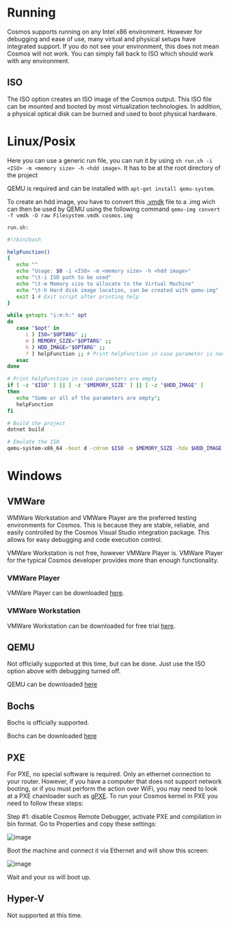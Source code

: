 # Running
Cosmos supports running on any Intel x86 environment. However for debugging
and ease of use, many virtual and physical setups have integrated support. If
you do not see your environment, this does not mean Cosmos will not work. You
can simply fall back to ISO which should work with any environment.

##  ISO

The ISO option creates an ISO image of the Cosmos output. This ISO file can be
mounted and booted by most virtualization technologies. In addition, a physical
optical disk can be burned and used to boot physical hardware.

# Linux/Posix

Here you can use a generic run file, you can run it by using `sh run.sh -i <ISO> -m <memory size> -h <hdd image>`.
It has to be at the root directory of the project

QEMU is required and can be installed with `apt-get install qemu-system`.

To create an hdd image, you have to convert this [.vmdk](https://github.com/CosmosOS/Cosmos/blob/master/Build/VMWare/Workstation/Filesystem.vmdk?raw=true) file to a .img wich can then be used by QEMU using the following command
`qemu-img convert -f vmdk -O raw Filesystem.vmdk cosmos.img`

`run.sh:`
```sh
#!/bin/bash

helpFunction()
{
   echo ""
   echo "Usage: $0 -i <ISO> -m <memory size> -h <hdd image>"
   echo "\t-i ISO path to be used"
   echo "\t-m Memory size to allocate to the Virtual Machine"
   echo "\t-h Hard disk image location, can be created with qemu-img"
   exit 1 # Exit script after printing help
}

while getopts "i:m:h:" opt
do
   case "$opt" in
      i ) ISO="$OPTARG" ;;
      m ) MEMORY_SIZE="$OPTARG" ;;
      h ) HDD_IMAGE="$OPTARG" ;;
      ? ) helpFunction ;; # Print helpFunction in case parameter is non-existent
   esac
done

# Print helpFunction in case parameters are empty
if [ -z "$ISO" ] || [ -z "$MEMORY_SIZE" ] || [ -z "$HDD_IMAGE" ]
then
   echo "Some or all of the parameters are empty";
   helpFunction
fi

# Build the project
dotnet build

# Emulate the ISO
qemu-system-x86_64 -boot d -cdrom $ISO -m $MEMORY_SIZE -hda $HDD_IMAGE
```

# Windows

## VMWare

WMWare Workstation and VMWare Player are the preferred testing environments
for Cosmos. This is because they are stable, reliable, and easily controlled
by the Cosmos Visual Studio integration package. This allows for easy debugging and code execution control.

VMWare Workstation is not free, however VMWare Player is. VMWare Player for
the typical Cosmos developer provides more than enough functionality.

### VMWare Player

VMWare Player can be downloaded [here](https://www.vmware.com/go/getplayer-win).

### VMWare Workstation

VMWare Workstation can be downloaded for free trial [here](https://www.vmware.com/go/getworkstation-win).

##  QEMU

Not officially supported at this time, but can be done. Just use the ISO option above with debugging turned off.

QEMU can be downloaded [here](https://qemu.weilnetz.de/w64/)

## Bochs

Bochs is officially supported.

Bochs can be downloaded [here](https://bochs.sourceforge.io/getcurrent.html)

## PXE

For PXE, no special software is required. Only an ethernet connection to your router. However, if you have a computer that does not support network booting, or if you must perform the action over WiFi, you may need to look at a PXE chainloader such as [gPXE](http://etherboot.org/wiki/).
To run your Cosmos kernel in PXE you need to follow these steps:

Step #1: disable Cosmos Remote Debugger, activate PXE and compilation in bin format.
Go to Properties and copy these settings:

![image](https://user-images.githubusercontent.com/98218366/178479237-a22a7b5f-250e-432d-ba74-0da502e82f7b.png)

Boot the machine and connect it via Ethernet and will show this screen:

![image](https://user-images.githubusercontent.com/98218366/178479800-c70faa5d-1fab-4da4-8f27-05eefee89b75.png)

Wait and your os will boot up.

## Hyper-V

Not supported at this time.


